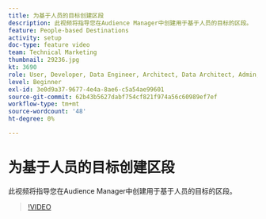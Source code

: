 ```yaml
---
title: 为基于人员的目标创建区段
description: 此视频将指导您在Audience Manager中创建用于基于人员的目标的区段。
feature: People-based Destinations
activity: setup
doc-type: feature video
team: Technical Marketing
thumbnail: 29236.jpg
kt: 3690
role: User, Developer, Data Engineer, Architect, Data Architect, Admin, Leader
level: Beginner
exl-id: 3e0d9a37-9677-4e4a-8ae6-c5a54ae99601
source-git-commit: 62b43b5627dabf754cf821f974a56c60989ef7ef
workflow-type: tm+mt
source-wordcount: '48'
ht-degree: 0%

---
```


# 为基于人员的目标创建区段

此视频将指导您在Audience Manager中创建用于基于人员的目标的区段。

>[!VIDEO](https://video.tv.adobe.com/v/29236/?quality=12)
